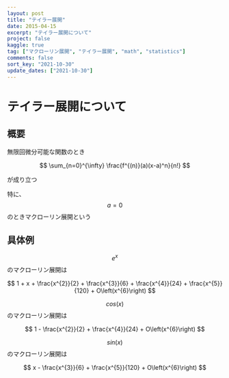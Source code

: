 ```yaml
---
layout: post
title: "テイラー展開"
date: 2015-04-15
excerpt: "テイラー展開について"
project: false
kaggle: true
tag: ["マクローリン展開", "テイラー展開", "math", "statistics"]
comments: false
sort_key: "2021-10-30"
update_dates: ["2021-10-30"]
---
```


# テイラー展開について

## 概要
無限回微分可能な関数のとき

$$
\sum_{n=0}^{\infty} \frac{f^{(n)}(a)(x-a)^n}{n!}
$$

が成り立つ

特に、$$a=0$$のときマクローリン展開という


## 具体例

$$e^x$$のマクローリン展開は

$$
1 + x + \frac{x^{2}}{2} + \frac{x^{3}}{6} + \frac{x^{4}}{24} + \frac{x^{5}}{120} + O\left(x^{6}\right)
$$


$$cos(x)$$のマクローリン展開は

$$
1 - \frac{x^{2}}{2} + \frac{x^{4}}{24} + O\left(x^{6}\right)
$$

$$sin(x)$$のマクローリン展開は

$$
x - \frac{x^{3}}{6} + \frac{x^{5}}{120} + O\left(x^{6}\right)
$$



